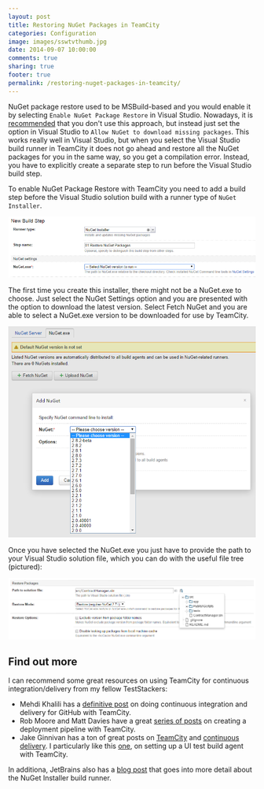 ```yaml
---
layout: post
title: Restoring NuGet Packages in TeamCity
categories: Configuration
image: images/sswtvthumb.jpg
date: 2014-09-07 10:00:00
comments: true
sharing: true
footer: true
permalink: /restoring-nuget-packages-in-teamcity/
---
```


NuGet package restore used to be MSBuild-based and you would enable it by selecting `Enable NuGet Package Restore` in Visual Studio. Nowadays, it is [recommended](http://www.xavierdecoster.com/migrate-away-from-msbuild-based-nuget-package-restore) that you don't use this approach, but instead just set the option in Visual Studio to `Allow NuGet to download missing packages`. This works really well in Visual Studio, but when you select the Visual Studio build runner in TeamCity it does not go ahead and restore all the NuGet packages for you in the same way, so you get a compilation error. Instead, you  have to explicitly create a separate step to run before the Visual Studio build step.
<!--excerpt-->

To enable NuGet Package Restore with TeamCity you need to add a build step before the Visual Studio solution build with a runner type of `NuGet Installer`.

![TeamCity NuGet Installer](/images/teamcity-nuget-installer.png)

The first time you create this installer, there might not be a NuGet.exe to choose. Just select the NuGet Settings option and you are presented with the option to download the latest version. Select Fetch NuGet and you are able to select a NuGet.exe version to be downloaded for use by TeamCity.

![TeamCity NuGet Installer](/images/teamcity-nuget-add.png)

Once you have selected the NuGet.exe you just have to provide the path to your Visual Studio solution file, which you can do with the useful file tree (pictured):

![TeamCity NuGet Installer](/images/teamcity-nuget-installer-final.png)

## Find out more
I can recommend some great resources on using TeamCity for continuous integration/delivery from my fellow TestStackers:

- Mehdi Khalili has a [definitive post](http://www.mehdi-khalili.com/continuous-integration-delivery-github-teamcity) on doing continuous integration and delivery for GitHub with TeamCity.
- Rob Moore and Matt Davies have a great [series of posts](http://robdmoore.id.au/blog/2012/08/12/maintainable-large-scale-continuous-delivery-with-teamcity/) on creating a deployment pipeline with TeamCity.
- Jake Ginnivan has a ton of great posts on [TeamCity](http://jake.ginnivan.net/blog/categories/teamcity) and [continuous delivery](http://jake.ginnivan.net/blog/categories/teamcity). I particularly like this [one](http://jake.ginnivan.net/teamcity-ui-test-agent/), on setting up a UI test build agent with TeamCity.

In additiona, JetBrains also has a [blog post](http://blog.jetbrains.com/teamcity/2013/08/nuget-package-restore-with-teamcity/) that goes into more detail about the NuGet Installer build runner.






